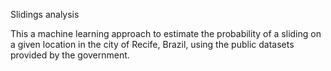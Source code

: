 Slidings analysis

This a machine learning approach to estimate the probability of a sliding on a given location in the city of Recife, Brazil, using the public datasets provided by the government.
